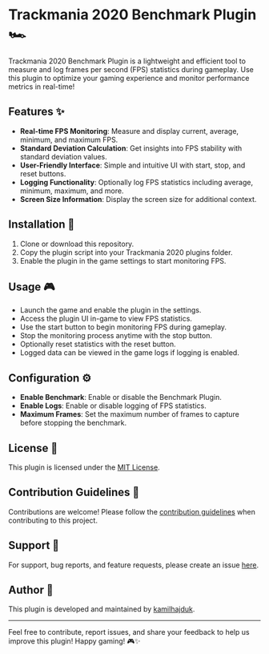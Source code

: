 # Trackmania 2020 Benchmark Plugin 🏎️

Trackmania 2020 Benchmark Plugin is a lightweight and efficient tool to measure and log frames per second (FPS) statistics during gameplay. Use this plugin to optimize your gaming experience and monitor performance metrics in real-time!

## Features ✨

- **Real-time FPS Monitoring**: Measure and display current, average, minimum, and maximum FPS.
- **Standard Deviation Calculation**: Get insights into FPS stability with standard deviation values.
- **User-Friendly Interface**: Simple and intuitive UI with start, stop, and reset buttons.
- **Logging Functionality**: Optionally log FPS statistics including average, minimum, maximum, and more.
- **Screen Size Information**: Display the screen size for additional context.

## Installation 🚀

1. Clone or download this repository.
2. Copy the plugin script into your Trackmania 2020 plugins folder.
3. Enable the plugin in the game settings to start monitoring FPS.

## Usage 🎮

- Launch the game and enable the plugin in the settings.
- Access the plugin UI in-game to view FPS statistics.
- Use the start button to begin monitoring FPS during gameplay.
- Stop the monitoring process anytime with the stop button.
- Optionally reset statistics with the reset button.
- Logged data can be viewed in the game logs if logging is enabled.

## Configuration ⚙️

- **Enable Benchmark**: Enable or disable the Benchmark Plugin.
- **Enable Logs**: Enable or disable logging of FPS statistics.
- **Maximum Frames**: Set the maximum number of frames to capture before stopping the benchmark.

## License 📜

This plugin is licensed under the [MIT License](LICENSE.md).

## Contribution Guidelines 🤝

Contributions are welcome! Please follow the [contribution guidelines](CONTRIBUTING.md) when contributing to this project.

## Support 💬

For support, bug reports, and feature requests, please create an issue [here](https://github.com/kamilhajduk/tm-benchmark/issues).

## Author 🌟

This plugin is developed and maintained by [kamilhajduk](https://github.com/kamilhajduk).

---

Feel free to contribute, report issues, and share your feedback to help us improve this plugin! Happy gaming! 🎮✨
